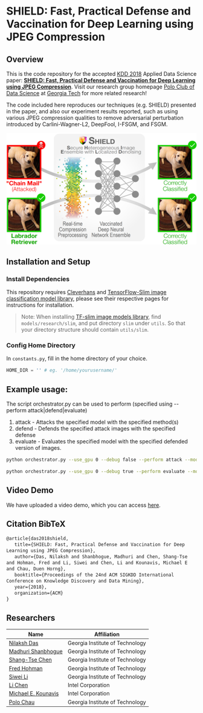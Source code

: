# SHIELD: Fast, Practical Defense and Vaccination for Deep Learning using JPEG Compression

## Overview

This is the code repository for the accepted [KDD 2018](http://www.kdd.org/kdd2018/) Applied Data Science paper: **[SHIELD: Fast, Practical Defense and Vaccination for Deep Learning using JPEG Compression](https://arxiv.org/abs/1802.06816)**. Visit our research group homepage [Polo Club of Data Science](https://poloclub.github.io) at [Georgia Tech](http://www.gatech.edu) for more related research!

The code included here reproduces our techniques (e.g. SHIELD) presented in the paper, and also our experiment results reported, such as using various JPEG compression qualities to remove adversarial perturbation introduced by Carlini-Wagner-L2, DeepFool, I-FSGM, and FSGM.

![shield-overview](shield-overview.png)

## Installation and Setup

### Install Dependencies

This repository requires [Cleverhans](https://github.com/tensorflow/cleverhans) and [TensorFlow-Slim image classification model library](https://github.com/tensorflow/models/tree/master/research/slim), please see their respective pages for instructions for installation.

> Note: When installing [TF-slim image models library](https://github.com/tensorflow/models/tree/master/research/slim), find `models/research/slim`, and put directory `slim` under `utils`. So that your directory structure should contain `utils/slim`.

### Config Home Directory

In `constants.py`, fill in the home directory of your choice.

```python
HOME_DIR = '' # eg. '/home/yourusername/'
```

## Example usage:

The script orchestrator.py can be used to perform (specified using --perform attack|defend|evaluate)

1. attack - Attacks the specified model with the specified method(s)
2. defend - Defends the specified attack images with the specified defense
3. evaluate - Evaluates the specified model with the specified defended version of images.

```bash
python orchestrator.py --use_gpu 0 --debug false --perform attack --models resnet_50_v2 --attacks fgsm,df
```

```bash
python orchestrator.py --use_gpu 0 --debug true --perform evaluate --models resnet_50_v2 --checkpoint_paths /home/.../model.ckpt --attacks fgsm --defenses jpeg --attack_ablations '{"fgsm": [{"ord": Infinity, "eps": 2}]}' --defense_ablations '{"jpeg": [{"quality": 60}]}'
```

## Video Demo

We have uploaded a video demo, which you can access [here](https://youtu.be/W119nXS4xGE).


## Citation BibTeX

```
@article{das2018shield, 
   title={SHIELD: Fast, Practical Defense and Vaccination for Deep Learning using JPEG Compression}, 
   author={Das, Nilaksh and Shanbhogue, Madhuri and Chen, Shang-Tse and Hohman, Fred and Li, Siwei and Chen, Li and Kounavis, Michael E and Chau, Duen Horng}, 
   booktitle={Proceedings of the 24nd ACM SIGKDD International Conference on Knowledge Discovery and Data Mining}, 
   year={2018}, 
   organization={ACM} 
}
```


## Researchers

|  Name                 | Affiliation                     |
|-----------------------|---------------------------------|
| [Nilaksh Das](http://nilakshdas.com)           | Georgia Institute of Technology |
| [Madhuri Shanbhogue](https://www.linkedin.com/in/madhuri-shanbhogue/)    | Georgia Institute of Technology |
| [Shang-Tse Chen](https://www.cc.gatech.edu/~schen351/)        | Georgia Institute of Technology |
| [Fred Hohman](http://fredhohman.com)           | Georgia Institute of Technology |
| [Siwei Li](https://rsli.github.io)              | Georgia Institute of Technology |
| [Li Chen](https://www.linkedin.com/in/li-chen-phd-b2a10289/)               | Intel Corporation               |
| [Michael E. Kounavis](https://www.linkedin.com/in/michael-kounavis-5bbb599/)   | Intel Corporation               |
| [Polo Chau](https://www.cc.gatech.edu/~dchau/)             | Georgia Institute of Technology |
